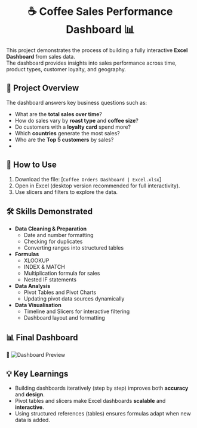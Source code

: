 <h1 align="center"> ☕ Coffee Sales Performance Dashboard 📊</h1>

This project demonstrates the process of building a fully interactive **Excel Dashboard** from sales data.  
The dashboard provides insights into sales performance across time, product types, customer loyalty, and geography. 

## 🎯 Project Overview
The dashboard answers key business questions such as:
- What are the **total sales over time**?
- How do sales vary by **roast type** and **coffee size**?
- Do customers with a **loyalty card** spend more?
- Which **countries** generate the most sales?
- Who are the **Top 5 customers** by sales?
- 
## 🚀 How to Use
1. Download the file: [`Coffee Orders Dashboard | Excel.xlsx`]  
2. Open in Excel (desktop version recommended for full interactivity).  
3. Use slicers and filters to explore the data.  

## 🛠 Skills Demonstrated
- **Data Cleaning & Preparation**
  - Date and number formatting
  - Checking for duplicates
  - Converting ranges into structured tables
- **Formulas**
  - XLOOKUP  
  - INDEX & MATCH  
  - Multiplication formula for sales  
  - Nested IF statements  
- **Data Analysis**
  - Pivot Tables and Pivot Charts  
  - Updating pivot data sources dynamically  
- **Data Visualisation**
  - Timeline and Slicers for interactive filtering  
  - Dashboard layout and formatting

 ## 📊 Final Dashboard
📌 ![Dashboard Preview](https://github.com/user-attachments/assets/9b8e5b6e-15a5-4710-a3f9-d8196c0fee00)  

## 💡 Key Learnings
- Building dashboards iteratively (step by step) improves both **accuracy** and **design**.  
- Pivot tables and slicers make Excel dashboards **scalable** and **interactive**.  
- Using structured references (tables) ensures formulas adapt when new data is added.






